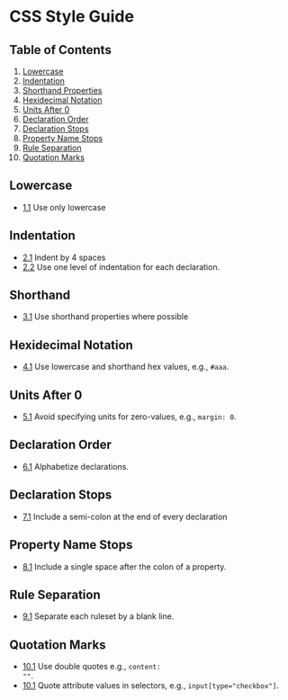 # CSS Style Guide

## Table of Contents

1. [Lowercase](#lowercase)
2. [Indentation](#indentation)
3. [Shorthand Properties](#shorthand-properties)
4. [Hexidecimal Notation](#hexidecimal-notation)
5. [Units After 0](#units-after-0)
6. [Declaration Order](#declaration-order)
7. [Declaration Stops](#declaration-stops)
8. [Property Name Stops](#property-name-stops)
9. [Rule Separation](#rule-separation)
10. [Quotation Marks](#quotation-marks)

## Lowercase
- [1.1](#1.1) Use only lowercase

## Indentation
- [2.1](#2.1) Indent by 4 spaces
- [2.2](#2.2) Use one level of indentation for each declaration.

## Shorthand
- [3.1](#3.1) Use shorthand properties where possible

## Hexidecimal Notation
- [4.1](#4.1) Use lowercase and shorthand hex values, e.g., <code>#aaa</code>.

## Units After 0
- [5.1](#5.1) Avoid specifying units for zero-values, e.g., <code>margin: 0</code>.

## Declaration Order
- [6.1](#6.1) Alphabetize declarations.</li>

## Declaration Stops
- [7.1](#7.1) Include a semi-colon at the end of every declaration</li>

## Property Name Stops
- [8.1](#8.1) Include a single space after the colon of a property.</li>

## Rule Separation
- [9.1](#9.1) Separate each ruleset by a blank line.</li>

## Quotation Marks
- [10.1](#10.1) Use double quotes e.g., <code>content: ""</code>.</li>
- [10.1](#10.1) Quote attribute values in selectors, e.g., <code>input[type="checkbox"]</code>.</li>
